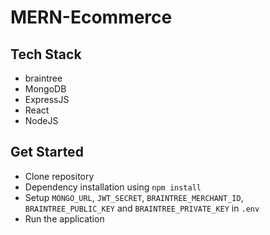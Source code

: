 # MERN-Ecommerce

## Tech Stack
- braintree
- MongoDB
- ExpressJS
- React
- NodeJS

## Get Started
- Clone repository
- Dependency installation using `npm install`
- Setup `MONGO_URL`, `JWT_SECRET`, `BRAINTREE_MERCHANT_ID`, `BRAINTREE_PUBLIC_KEY` and `BRAINTREE_PRIVATE_KEY` in  `.env`
- Run the application

